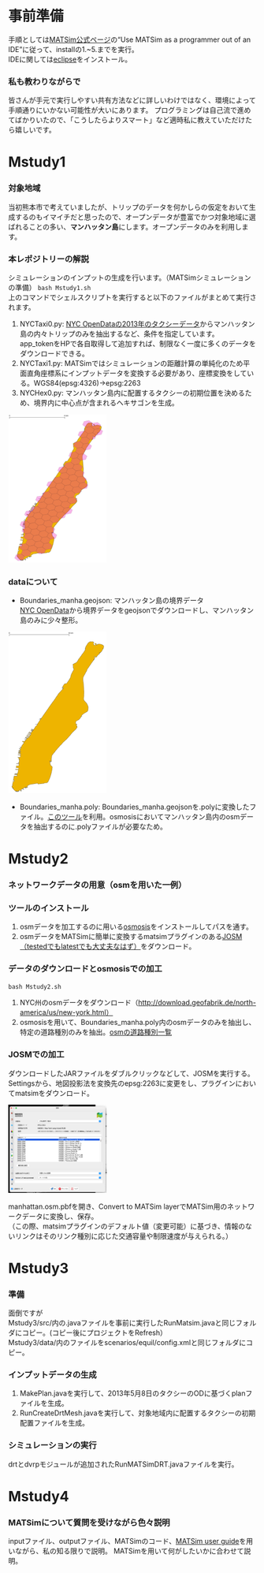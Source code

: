 # 事前準備
手順としては[MATSim公式ページ](https://www.matsim.org/downloads/)の“Use MATSim as a programmer out of an IDE”に従って、installの1.~5.までを実行。  
IDEに関しては[eclipse](https://www.eclipse.org/downloads/)をインストール。
### 私も教わりながらで
皆さんが手元で実行しやすい共有方法などに詳しいわけではなく、環境によって手順通りにいかない可能性が大いにあります。
プログラミングは自己流で進めてばかりいたので、「こうしたらよりスマート」など適時私に教えていただけたら嬉しいです。
# Mstudy1
### 対象地域
当初熊本市で考えていましたが、トリップのデータを何かしらの仮定をおいて生成するのもイマイチだと思ったので、オープンデータが豊富でかつ対象地域に選ばれることの多い、**マンハッタン島**にします。オープンデータのみを利用します。
### 本レポジトリーの解説
シミュレーションのインプットの生成を行います。（MATSimシミュレーションの準備）
`bash Mstudy1.sh`  
上のコマンドでシェルスクリプトを実行すると以下のファイルがまとめて実行されます。
1. NYCTaxi0.py: [NYC OpenDataの2013年のタクシーデータ](https://data.cityofnewyork.us/Transportation/2013-Yellow-Taxi-Trip-Data/7rnv-m532)からマンハッタン島の内々トリップのみを抽出するなど、条件を指定しています。  
app_tokenをHPで各自取得して追加すれば、制限なく一度に多くのデータをダウンロードできる。
2. NYCTaxi1.py: MATSimではシミュレーションの距離計算の単純化のため平面直角座標系にインプットデータを変換する必要があり、座標変換をしている。WGS84(epsg:4326)→epsg:2263
3. NYCHex0.py: マンハッタン島内に配置するタクシーの初期位置を決めるため、境界内に中心点が含まれるヘキサゴンを生成。

<img src="img/img_1.png" width="200"/>

### dataについて
- Boundaries_manha.geojson: マンハッタン島の境界データ  
[NYC OpenData](https://data.cityofnewyork.us/City-Government/Borough-Boundaries/tqmj-j8zm)から境界データをgeojsonでダウンロードし、マンハッタン島のみに少々整形。

<img src="img/img.png" width="200">

- Boundaries_manha.poly: Boundaries_manha.geojsonを.polyに変換したファイル。[このツール](https://github.com/shanghuiyang/geojson2poly)を利用。osmosisにおいてマンハッタン島内のosmデータを抽出するのに.polyファイルが必要なため。

# Mstudy2
### ネットワークデータの用意（osmを用いた一例）
### ツールのインストール
1. osmデータを加工するのに用いる[osmosis](https://github.com/openstreetmap/osmosis/releases/tag/0.48.3)をインストールしてパスを通す。
2. osmデータをMATSimに簡単に変換するmatsimプラグインのある[JOSM（testedでもlatestでも大丈夫なはず）](https://josm.openstreetmap.de/)をダウンロード。
### データのダウンロードとosmosisでの加工
`bash Mstudy2.sh` 
1. NYC州のosmデータをダウンロード（http://download.geofabrik.de/north-america/us/new-york.html）
2. osmosisを用いて、Boundaries_manha.poly内のosmデータのみを抽出し、特定の道路種別のみを抽出。[osmの道路種別一覧](https://wiki.openstreetmap.org/wiki/JA:Key:highway)
### JOSMでの加工
ダウンロードしたJARファイルをダブルクリックなどして、JOSMを実行する。  
Settingsから、地図投影法を変換先のepsg:2263に変更をし、プラグインにおいてmatsimをダウンロード。

<img src="img/img_2.png" width="200">

manhattan.osm.pbfを開き、Convert to MATSim layerでMATSim用のネットワークデータに変換し、保存。    
（この際、matsimプラグインのデフォルト値（変更可能）に基づき、情報のないリンクはそのリンク種別に応じた交通容量や制限速度が与えられる。）

# Mstudy3
### 準備
面倒ですが  
Mstudy3/src/内の.javaファイルを事前に実行したRunMatsim.javaと同じフォルダにコピー。(コピー後にプロジェクトをRefresh）  
Mstudy3/data/内のファイルをscenarios/equil/config.xmlと同じフォルダにコピー。
### インプットデータの生成
1. MakePlan.javaを実行して、2013年5月8日のタクシーのODに基づくplanファイルを生成。
2. RunCreateDrtMesh.javaを実行して、対象地域内に配置するタクシーの初期配置ファイルを生成。
### シミュレーションの実行
drtとdvrpモジュールが追加されたRunMATSimDRT.javaファイルを実行。
# Mstudy4
### MATSimについて質問を受けながら色々説明
inputファイル、outputファイル、MATSimのコード、[MATSim user guide](https://www.matsim.org/files/book/partOne-latest.pdf)を用いながら、私の知る限りで説明。
MATSimを用いて何がしたいかに合わせて説明。